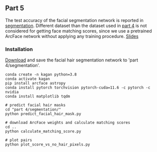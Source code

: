## Part 5
The test accuracy of the facial segmentation network is reported in [segmentation](./part%204/segmentation/). Different dataset than the dataset used in [part 4](./part%204/) is not considered for getting face matching scores, since we use a pretrained ArcFace network without applying any training procedure.
[Slides](https://github.com/kaganozturk/Investigation-of-possible-gender-bias-in-face-recognition/raw/main/project_slides.pptx)

### Installation
[Download](https://drive.google.com/file/d/1KSa9_g_cL047Z0B2hEn8cRPsDP7sjPXC/view?usp=share_link) and save the facial hair segmentation network to 'part 4/segmentation'.
```
conda create -n kagan python=3.8
conda activate kagan
pip install arcface astropy
conda install pytorch torchvision pytorch-cuda=11.6 -c pytorch -c nvidia
conda install matplotlib tqdm

# predict facial hair masks
cd "part 4/segmentation/"
python predict_facial_hair_mask.py

# download ArcFace weights and calculate matching scores
cd ..
python calculate_matching_score.py

# plot pairs
python plot_score_vs_no_hair_pixels.py
```
